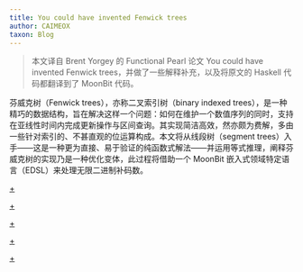 ```yaml
--- 
title: You could have invented Fenwick trees
author: CAIMEOX
taxon: Blog
---
```


> 本文译自 Brent Yorgey 的 Functional Pearl 论文 You could have invented Fenwick trees，并做了一些解释补充，以及将原文的 Haskell 代码都翻译到了 MoonBit 代码。

芬威克树（Fenwick trees），亦称二叉索引树（binary indexed trees），是一种精巧的数据结构，旨在解决这样一个问题：如何在维护一个数值序列的同时，支持在亚线性时间内完成更新操作与区间查询。其实现简洁高效，然亦颇为费解，多由一些针对索引的、不甚直观的位运算构成。本文将从线段树（segment trees）入手——这是一种更为直接、易于验证的纯函数式解法——并运用等式推理，阐释芬威克树的实现乃是一种优化变体，此过程将借助一个 MoonBit 嵌入式领域特定语言（EDSL）来处理无限二进制补码数。

[+](/blog/fenwick/introduction.md#:embed)

[+](/blog/fenwick/segtree.md#:embed)

[+](/blog/fenwick/fenwick_tree.md#:embed)

[+](/blog/fenwick/two_complement.md#:embed)

[+](/blog/fenwick/index_conv.md#:embed)
